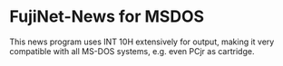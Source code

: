 # FujiNet-News for MSDOS

This news program uses INT 10H extensively for output, making it very
compatible with all MS-DOS systems, e.g. even PCjr as cartridge.

